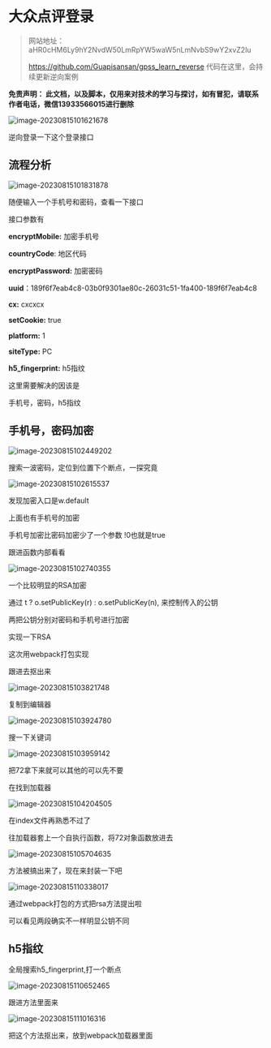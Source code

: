 # 大众点评登录

> 网站地址： aHR0cHM6Ly9hY2NvdW50LmRpYW5waW5nLmNvbS9wY2xvZ2lu  
>
> https://github.com/Guapisansan/gpss_learn_reverse 代码在这里，会持续更新逆向案例

**免责声明： 此文档，以及脚本，仅用来对技术的学习与探讨，如有冒犯，请联系作者电话，微信13933566015进行删除**

![image-20230815101621678](./大众点评.assets/image-20230815101621678.png)

逆向登录一下这个登录接口

## 流程分析

![image-20230815101831878](./大众点评.assets/image-20230815101831878.png)

随便输入一个手机号和密码，查看一下接口

接口参数有

**encryptMobile:**  加密手机号

**countryCode**: 地区代码

**encryptPassword:** 加密密码

**uuid**：189f6f7eab4c8-03b0f9301ae80c-26031c51-1fa400-189f6f7eab4c8

**cx:** cxcxcx

**setCookie:** true

**platform:** 1

**siteType:** PC

**h5_fingerprint:** h5指纹

这里需要解决的因该是

手机号，密码，h5指纹

## 手机号，密码加密

![image-20230815102449202](./大众点评.assets/image-20230815102449202.png)

搜索一波密码，定位到位置下个断点，一探究竟

![image-20230815102615537](./大众点评.assets/image-20230815102615537.png)

发现加密入口是w.default 

上面也有手机号的加密

手机号加密比密码加密少了一个参数 !0也就是true

跟进函数内部看看

![image-20230815102740355](./大众点评.assets/image-20230815102740355.png)

一个比较明显的RSA加密

通过 t ? o.setPublicKey(r) : o.setPublicKey(n), 来控制传入的公钥

两把公钥分别对密码和手机号进行加密

实现一下RSA

这次用webpack打包实现

跟进去抠出来

![image-20230815103821748](./大众点评.assets/image-20230815103821748.png)

复制到编辑器

![image-20230815103924780](./大众点评.assets/image-20230815103924780.png)

搜一下关键词

![image-20230815103959142](./大众点评.assets/image-20230815103959142.png)

把72拿下来就可以其他的可以先不要

在找到加载器

![image-20230815104204505](./大众点评.assets/image-20230815104204505.png)

在index文件再熟悉不过了



往加载器套上一个自执行函数，将72对象函数放进去

![image-20230815105704635](./大众点评.assets/image-20230815105704635.png)

方法被搞出来了，现在来封装一下吧

![image-20230815110338017](./大众点评.assets/image-20230815110338017.png)

通过webpack打包的方式把rsa方法提出啦

可以看见两段确实不一样明显公钥不同

## h5指纹

全局搜索h5_fingerprint,打一个断点

![image-20230815110652465](./大众点评.assets/image-20230815110652465.png)

跟进方法里面来

![image-20230815111016316](./大众点评.assets/image-20230815111016316.png)

把这个方法抠出来，放到webpack加载器里面